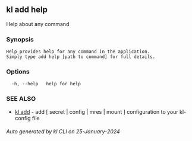 ## kl add help

Help about any command

### Synopsis

```
Help provides help for any command in the application.
Simply type add help [path to command] for full details.
```

### Options

```
  -h, --help   help for help
```

### SEE ALSO

* [kl add](kl_add.md)  - add [ secret | config | mres | mount ] configuration to your kl-config file

###### Auto generated by kl CLI on 25-January-2024
